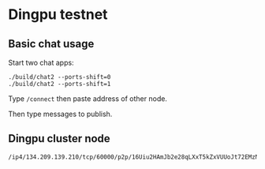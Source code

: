 # Dingpu testnet

## Basic chat usage

Start two chat apps:

```
./build/chat2 --ports-shift=0
./build/chat2 --ports-shift=1
```

Type `/connect` then paste address of other node.

Then type messages to publish.

## Dingpu cluster node

```
/ip4/134.209.139.210/tcp/60000/p2p/16Uiu2HAmJb2e28qLXxT5kZxVUUoJt72EMzNGXB47Rxx5hw3q4YjS
```
